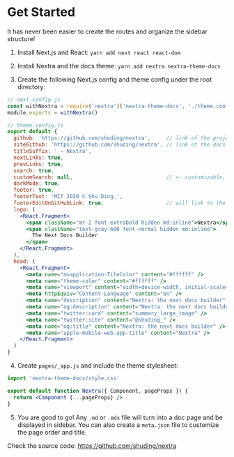 # Get Started

It has never been easier to create the routes and organize the sidebar structure!

1. Install Next.js and React: `yarn add next react react-dom`

2. Install Nextra and the docs theme: `yarn add nextra nextra-theme-docs`

3. Create the following Next.js config and theme config under the root directory:

```jsx
// next.config.js
const withNextra = require('nextra')('nextra-theme-docs', './theme.config.js')
module.exports = withNextra()
```

```jsx
// theme.config.js
export default {
  github: 'https://github.com/shuding/nextra',     // link of the project repo
  siteGithub: 'https://github.com/shuding/nextra', // link of the docs repo path
  titleSuffix: ' – Nextra',
  nextLinks: true,
  prevLinks: true,
  search: true,
  customSearch: null,                              // <- customizable, you can use algolia for example
  darkMode: true,
  footer: true,
  footerText: 'MIT 2020 © Shu Ding.',
  footerEditOnGitHubLink: true,                    // will link to the docs repo
  logo: (
    <React.Fragment>
      <span className="mr-2 font-extrabold hidden md:inline">Nextra</span>
      <span className="text-gray-600 font-normal hidden md:inline">
        The Next Docs Builder
      </span>
    </React.Fragment>
  ),
  head: (
    <React.Fragment>
      <meta name="msapplication-TileColor" content="#ffffff" />
      <meta name="theme-color" content="#ffffff" />
      <meta name="viewport" content="width=device-width, initial-scale=1.0" />
      <meta httpEquiv="Content-Language" content="en" />
      <meta name="description" content="Nextra: the next docs builder" />
      <meta name="og:description" content="Nextra: the next docs builder" />
      <meta name="twitter:card" content="summary_large_image" />
      <meta name="twitter:site" content="@shuding_" />
      <meta name="og:title" content="Nextra: the next docs builder" />
      <meta name="apple-mobile-web-app-title" content="Nextra" />
    </React.Fragment>
  )
}
```

4. Create `pages/_app.js` and include the theme stylesheet:

```jsx
import 'nextra-theme-docs/style.css'

export default function Nextra({ Component, pageProps }) {
  return <Component {...pageProps} />
}
```

5. You are good to go! Any `.md` or `.mdx` file will turn into a doc page and be displayed in sidebar. You can also create a `meta.json` file to customize the page order and title.

Check the source code: https://github.com/shuding/nextra
